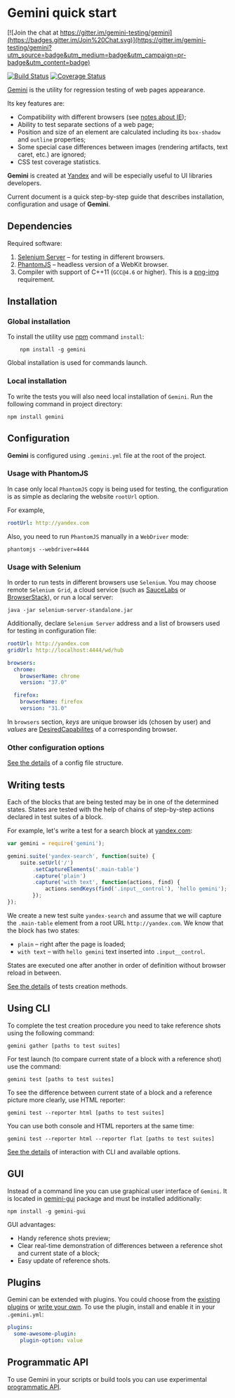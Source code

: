 Gemini quick start
=======

[![Join the chat at https://gitter.im/gemini-testing/gemini](https://badges.gitter.im/Join%20Chat.svg)](https://gitter.im/gemini-testing/gemini?utm_source=badge&utm_medium=badge&utm_campaign=pr-badge&utm_content=badge)

[![Build Status](https://travis-ci.org/gemini-testing/gemini.svg?branch=master)](https://travis-ci.org/gemini-testing/gemini)
[![Coverage Status](https://img.shields.io/coveralls/gemini-testing/gemini.svg)](https://coveralls.io/r/gemini-testing/gemini)

[Gemini](https://github.com/gemini-testing/gemini) is the utility for regression testing of web pages appearance.

Its key features are:

* Compatibility with different browsers (see [notes about IE](doc/ie-support.md));
* Ability to test separate sections of a web page;
* Position and size of an element are calculated including its `box-shadow` and `outline` properties;
* Some special case differences between images (rendering artifacts, text caret, etc.) are ignored;
* CSS test coverage statistics.

**Gemini** is created at [Yandex](http://www.yandex.com/) and will be especially
useful to UI libraries developers.

Current document is a quick step-by-step guide that describes installation, configuration and usage of **Gemini**.

## Dependencies

Required software:

1. [Selenium Server](http://docs.seleniumhq.org/download/) – for testing in different browsers.
2. [PhantomJS](http://phantomjs.org/) – headless version of a WebKit browser.
3. Compiler with support of C++11 (`GCC@4.6` or higher). This is a [png-img](https://github.com/gemini-testing/png-img) requirement.

## Installation
### Global installation

To install the utility use [npm](https://www.npmjs.org/) command `install`:

```
    npm install -g gemini
```
Global installation is used for commands launch.

### Local installation

To write the tests you will also need local installation of `Gemini`. Run the following command in project directory:

```
npm install gemini
```


## Configuration

**Gemini** is configured using `.gemini.yml` file at the root of the project.

### Usage with PhantomJS
In case only local `PhantomJS` copy is being used for testing, the configuration is as simple as declaring the website `rootUrl` option.

For example,

```yaml
rootUrl: http://yandex.com
```

Also, you need to run `PhantomJS` manually in a `WebDriver` mode:

```
phantomjs --webdriver=4444
```

### Usage with Selenium

In order to run tests in different browsers use `Selenium`. You may choose remote `Selenium Grid`, a cloud service (such as [SauceLabs](http://saucelabs.com/) or [BrowserStack](http://www.browserstack.com/)), or run a local server:

```
java -jar selenium-server-standalone.jar
```
Additionally, declare `Selenium Server` address and a list of browsers used for testing in configuration file:

```yaml
rootUrl: http://yandex.com
gridUrl: http://localhost:4444/wd/hub

browsers:
  chrome:
    browserName: chrome
    version: "37.0"

  firefox:
    browserName: firefox
    version: "31.0"

```

In `browsers` section, *keys* are unique browser ids (chosen by user) and *values* are [DesiredCapabilites](https://code.google.com/p/selenium/wiki/DesiredCapabilities) of a corresponding browser.

### Other configuration options
[See the details](doc/config.md) of a config file structure.

## Writing tests

Each of the blocks that are being tested may be in one of the determined states. States are tested with the help of chains of step-by-step actions declared in test suites of a block.

For example, let's write a test for a search block at [yandex.com](http://www.yandex.com):

```javascript
var gemini = require('gemini');

gemini.suite('yandex-search', function(suite) {
    suite.setUrl('/')
        .setCaptureElements('.main-table')
        .capture('plain')
        .capture('with text', function(actions, find) {
            actions.sendKeys(find('.input__control'), 'hello gemini');
        });
});
```

We create a new test suite `yandex-search` and assume that we will capture the `.main-table` element from a root URL `http://yandex.com`. We know that the block has two states:

* `plain` – right after the page is loaded;
* `with text` – with `hello gemini` text inserted into `.input__control`.

States are executed one after another in order of definition without browser reload in between.

[See the details](doc/tests.md) of tests creation methods.

## Using CLI

To complete the test creation procedure you need to take reference shots using the following command:

```
gemini gather [paths to test suites]
```
For test launch (to compare current state of a block with a reference shot) use the command:

```
gemini test [paths to test suites]
```

To see the difference between current state of a block and a reference picture more clearly, use HTML reporter:

```
gemini test --reporter html [paths to test suites]
```

You can use both console and HTML reporters at the same time:

```
gemini test --reporter html --reporter flat [paths to test suites]
```

[See the details](doc/commands.md) of interaction with CLI and available options.

## GUI

Instead of a command line you can use graphical user interface of `Gemini`. It is located in
[gemini-gui](https://github.com/gemini-testing/gemini-gui) package and must be installed additionally:

```
npm install -g gemini-gui
```

GUI advantages:
* Handy reference shots preview;
* Clear real-time demonstration of differences between a reference shot and current state of a block;
* Easy update of reference shots.

## Plugins

Gemini can be extended with plugins. You could choose from the [existing plugins](https://www.npmjs.com/browse/keyword/gemini-plugin)
or [write your own](doc/plugins.md). To use the plugin, install and enable it in your `.gemini.yml`:

```yaml
plugins:
  some-awesome-plugin:
    plugin-option: value
```

## Programmatic API

To use Gemini in your scripts or build tools you can use experimental
[programmatic API](doc/programmatic-api.md).
